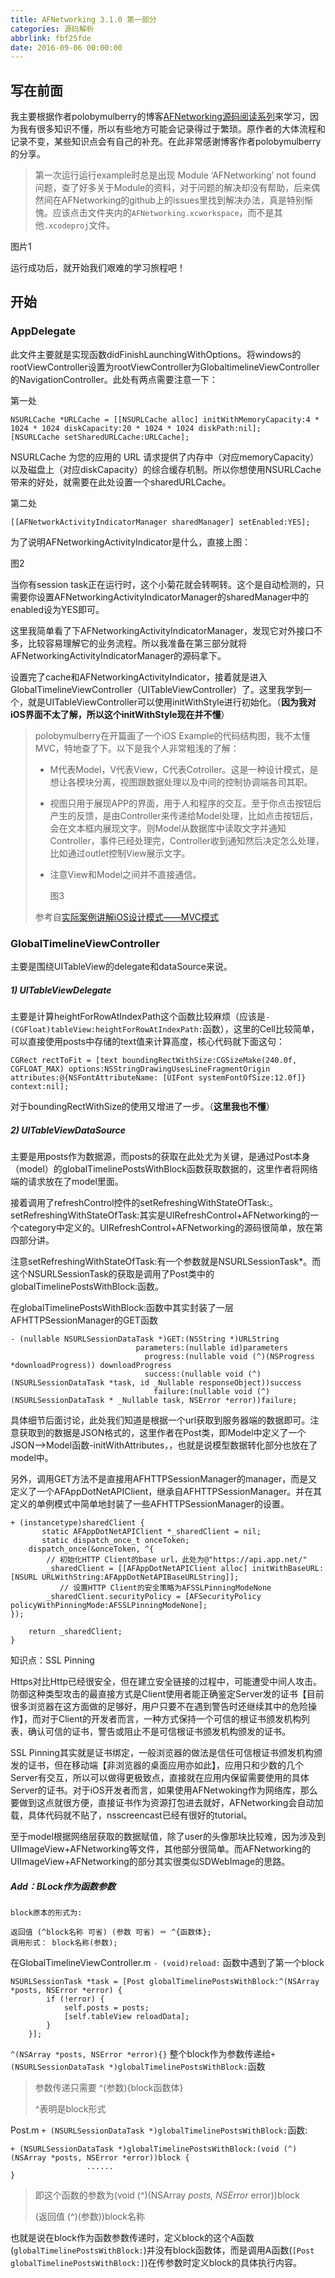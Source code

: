 ```yaml
---
title: AFNetworking 3.1.0 第一部分
categories: 源码解析
abbrlink: fbf25fde
date: 2016-09-06 00:00:00
---
```


## **写在前面**

我主要根据作者polobymulberry的博客[AFNetworking源码阅读系列](http://www.cnblogs.com/polobymulberry/category/785705.html)来学习，因为我有很多知识不懂，所以有些地方可能会记录得过于繁琐。原作者的大体流程和记录不变，某些知识点会有自己的补充。在此非常感谢博客作者polobymulberry的分享。

<!-- more -->

> 第一次运行运行example时总是出现 Module ‘AFNetworking’ not found 问题，查了好多关于Module的资料，对于问题的解决却没有帮助，后来偶然间在AFNetworking的github上的issues里找到解决办法，真是特别惭愧。应该点击文件夹内的`AFNetworking.xcworkspace`，而不是其他`.xcodeproj`文件。

图片1

运行成功后，就开始我们艰难的学习旅程吧！

## **开始**

### AppDelegate

此文件主要就是实现函数didFinishLaunchingWithOptions。将windows的rootViewController设置为rootViewController为GlobaltimelineViewController的NavigationController。此处有两点需要注意一下：

第一处

```
NSURLCache *URLCache = [[NSURLCache alloc] initWithMemoryCapacity:4 * 1024 * 1024 diskCapacity:20 * 1024 * 1024 diskPath:nil];
[NSURLCache setSharedURLCache:URLCache];
```

NSURLCache 为您的应用的 URL 请求提供了内存中（对应memoryCapacity）以及磁盘上（对应diskCapacity）的综合缓存机制。所以你想使用NSURLCache带来的好处，就需要在此处设置一个sharedURLCache。

第二处

```
[[AFNetworkActivityIndicatorManager sharedManager] setEnabled:YES];
```

为了说明AFNetworkingActivityIndicator是什么，直接上图：

图2

当你有session task正在运行时，这个小菊花就会转啊转。这个是自动检测的，只需要你设置AFNetworkingActivityIndicatorManager的sharedManager中的enabled设为YES即可。

这里我简单看了下AFNetworkingActivityIndicatorManager，发现它对外接口不多，比较容易理解它的业务流程。所以我准备在第三部分就将AFNetworkingActivityIndicatorManager的源码拿下。

设置完了cache和AFNetworkingActivityIndicator，接着就是进入GlobalTimelineViewController（UITableViewController）了。这里我学到一个，就是UITableViewController可以使用initWithStyle进行初始化。（**因为我对iOS界面不太了解，所以这个initWithStyle现在并不懂**）

> polobymulberry在开篇画了一个iOS Example的代码结构图，我不太懂MVC，特地查了下。以下是我个人非常粗浅的了解：
>
> - M代表Model，V代表View，C代表Cotroller。这是一种设计模式，是想让各模块分离，视图跟数据处理以及中间的控制协调端各司其职。
> - 视图只用于展现APP的界面，用于人和程序的交互。至于你点击按钮后产生的反馈，是由Controller来传递给Model处理，比如点击按钮后，会在文本框内展现文字。则Model从数据库中读取文字并通知Controller，事件已经处理完，Controller收到通知然后决定怎么处理，比如通过outlet控制View展示文字。
> - 注意View和Model之间并不直接通信。
>
>   图3
>
> 参考自[实际案例讲解iOS设计模式——MVC模式](http://blog.csdn.net/nhwslxf123/article/details/49703773)

### GlobalTimelineViewController

主要是围绕UITableView的delegate和dataSource来说。

##### 1\) UITableViewDelegate

主要是计算heightForRowAtIndexPath这个函数比较麻烦（应该是`-(CGFloat)tableView:heightForRowAtIndexPath:`函数），这里的Cell比较简单，可以直接使用posts中存储的text值来计算高度，核心代码就下面这句：

```
CGRect rectToFit = [text boundingRectWithSize:CGSizeMake(240.0f, CGFLOAT_MAX) options:NSStringDrawingUsesLineFragmentOrigin attributes:@{NSFontAttributeName: [UIFont systemFontOfSize:12.0f]} context:nil];
```

对于boundingRectWithSize的使用又增进了一步。（**这里我也不懂**）

##### 2\) UITableViewDataSource

主要是用posts作为数据源，而posts的获取在此处尤为关键，是通过Post本身（model）的globalTimelinePostsWithBlock函数获取数据的，这里作者将网络端的请求放在了model里面。

接着调用了refreshControl控件的setRefreshingWithStateOfTask:。setRefreshingWithStateOfTask:其实是UIRefreshControl+AFNetworking的一个category中定义的。UIRefreshControl+AFNetworking的源码很简单，放在第四部分讲。

注意setRefreshingWithStateOfTask:有一个参数就是NSURLSessionTask\*。而这个NSURLSessionTask的获取是调用了Post类中的globalTimelinePostsWithBlock:函数。

在globalTimelinePostsWithBlock:函数中其实封装了一层AFHTTPSessionManager的GET函数

```
- (nullable NSURLSessionDataTask *)GET:(NSString *)URLString
                            parameters:(nullable id)parameters
                              progress:(nullable void (^)(NSProgress *downloadProgress)) downloadProgress
                              success:(nullable void (^)(NSURLSessionDataTask *task, id _Nullable responseObject))success
                                failure:(nullable void (^)(NSURLSessionDataTask * _Nullable task, NSError *error))failure;
```

具体细节后面讨论，此处我们知道是根据一个url获取到服务器端的数据即可。注意获取到的数据是JSON格式的，这里作者在Post类，即Model中定义了一个JSON—->Model函数-initWithAttributes，，也就是说模型数据转化部分也放在了model中。

另外，调用GET方法不是直接用AFHTTPSessionManager的manager，而是又定义了一个AFAppDotNetAPIClient，继承自AFHTTPSessionManager。并在其定义的单例模式中简单地封装了一些AFHTTPSessionManager的设置。

```
+ (instancetype)sharedClient {
       static AFAppDotNetAPIClient *_sharedClient = nil;
       static dispatch_once_t onceToken;
    dispatch_once(&onceToken, ^{
        // 初始化HTTP Client的base url，此处为@"https://api.app.net/"
        _sharedClient = [[AFAppDotNetAPIClient alloc] initWithBaseURL:[NSURL URLWithString:AFAppDotNetAPIBaseURLString]];
           // 设置HTTP Client的安全策略为AFSSLPinningModeNone
        _sharedClient.securityPolicy = [AFSecurityPolicy policyWithPinningMode:AFSSLPinningModeNone];
});

    return _sharedClient;
}
```

知识点：SSL Pinning

Https对比Http已经很安全，但在建立安全链接的过程中，可能遭受中间人攻击。防御这种类型攻击的最直接方式是Client使用者能正确鉴定Server发的证书【目前很多浏览器在这方面做的足够好，用户只要不在遇到警告时还继续其中的危险操作】，而对于Client的开发者而言，一种方式保持一个可信的根证书颁发机构列表，确认可信的证书，警告或阻止不是可信根证书颁发机构颁发的证书。

SSL Pinning其实就是证书绑定，一般浏览器的做法是信任可信根证书颁发机构颁发的证书，但在移动端【非浏览器的桌面应用亦如此】，应用只和少数的几个Server有交互，所以可以做得更极致点，直接就在应用内保留需要使用的具体Server的证书。对于iOS开发者而言，如果使用AFNetwoking作为网络库，那么要做到这点就很方便，直接证书作为资源打包进去就好，AFNetworking会自动加载，具体代码就不贴了，nsscreencast已经有很好的tutorial。

至于model根据网络层获取的数据赋值，除了user的头像那块比较难，因为涉及到UIImageView+AFNetworking等文件，其他部分很简单。而AFNetworking的UIImageView+AFNetworking的部分其实很类似SDWebImage的思路。

##### Add：BLock作为函数参数

`block原本的形式为:`

`返回值 (^block名称 可省) (参数 可省) ＝ ^{函数体};`  
`调用形式： block名称(参数);`

在GlobalTimelineViewController.m `- (void)reload:` 函数中遇到了第一个block

```
NSURLSessionTask *task = [Post globalTimelinePostsWithBlock:^(NSArray *posts, NSError *error) {
        if (!error) {
            self.posts = posts;
            [self.tableView reloadData];
        }
    }];
```

`^(NSArray *posts, NSError *error){}` 整个block作为参数传递给`+ (NSURLSessionDataTask *)globalTimelinePostsWithBlock:`函数

> 参数传递只需要 \^\(参数\)\{block函数体\}
>
> \^表明是block形式

Post.m `+ (NSURLSessionDataTask *)globalTimelinePostsWithBlock:`函数:

```
+ (NSURLSessionDataTask *)globalTimelinePostsWithBlock:(void (^)(NSArray *posts, NSError *error))block {
                 ......
}
```

> 即这个函数的参数为\(void \(\^\)\(NSArray _posts, NSError_ error\)\)block
>
> \(返回值 \(\^\)\(参数\)\)block名称

也就是说在block作为函数参数传递时，定义block的这个A函数\(`globalTimelinePostsWithBlock:`\)并没有block函数体，而是调用A函数\(`[Post globalTimelinePostsWithBlock:]`\)在传参数时定义block的具体执行内容。
